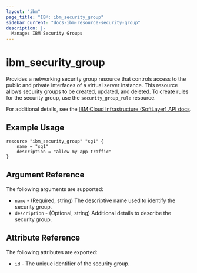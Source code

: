 ```yaml
---
layout: "ibm"
page_title: "IBM: ibm_security_group"
sidebar_current: "docs-ibm-resource-security-group"
description: |-
  Manages IBM Security Groups
---
```


# ibm\_security_group

Provides a networking security group resource that controls access to the public and private interfaces of a virtual server instance. This resource allows security groups to be created, updated, and deleted. To create rules for the security group, use the `security_group_rule` resource.

For additional details, see the [IBM Cloud Infrastructure (SoftLayer) API docs](http://sldn.softlayer.com/reference/datatypes/SoftLayer_Network_SecurityGroup).

## Example Usage

```
resource "ibm_security_group" "sg1" {
    name = "sg1"
    description = "allow my app traffic"
}
```

## Argument Reference

The following arguments are supported:

* `name` - (Required, string) The descriptive name used to identify the security group.
* `description` - (Optional, string) Additional details to describe the security group.

## Attribute Reference

The following attributes are exported:

* `id` - The unique identifier of the security group.
